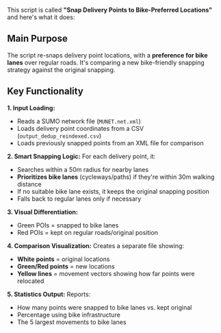 This script is called **"Snap Delivery Points to Bike-Preferred Locations"** and here's what it does:

## Main Purpose
The script re-snaps delivery point locations, with a **preference for bike lanes** over regular roads. It's comparing a new bike-friendly snapping strategy against the original snapping.

## Key Functionality

**1. Input Loading:**
- Reads a SUMO network file (`MUNET.net.xml`)
- Loads delivery point coordinates from a CSV (`output_dedup_reindexed.csv`)
- Loads previously snapped points from an XML file for comparison

**2. Smart Snapping Logic:**
For each delivery point, it:
- Searches within a 50m radius for nearby lanes
- **Prioritizes bike lanes** (cycleways/paths) if they're within 30m walking distance
- If no suitable bike lane exists, it keeps the original snapping position
- Falls back to regular lanes only if necessary

**3. Visual Differentiation:**
- Green POIs = snapped to bike lanes
- Red POIs = kept on regular roads/original position

**4. Comparison Visualization:**
Creates a separate file showing:
- **White points** = original locations
- **Green/Red points** = new locations
- **Yellow lines** = movement vectors showing how far points were relocated

**5. Statistics Output:**
Reports:
- How many points were snapped to bike lanes vs. kept original
- Percentage using bike infrastructure
- The 5 largest movements to bike lanes
